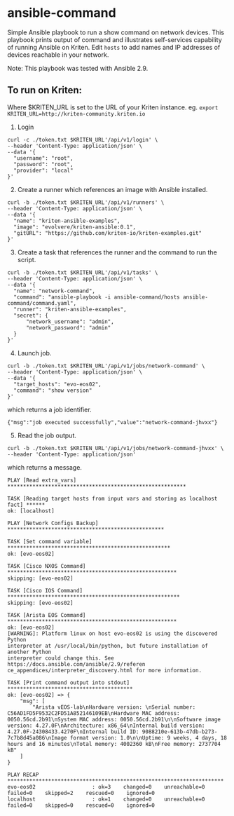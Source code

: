 # ansible-command

Simple Ansible playbook to run a show command on network devices.
This playbook prints output of command and illustrates self-services capability of running Ansible on Kriten.
Edit `hosts` to add names and IP addresses of devices reachable in your network.

Note: This playbook was tested with Ansible 2.9.

## To run on Kriten:

Where $KRITEN_URL is set to the URL of your Kriten instance.
eg. `export KRITEN_URL=http://kriten-community.kriten.io`

1. Login
```
curl -c ./token.txt $KRITEN_URL'/api/v1/login' \
--header 'Content-Type: application/json' \
--data '{
  "username": "root",
  "password": "root",
  "provider": "local"
}' 
```
2. Create a runner which references an image with Ansible installed.
```
curl -b ./token.txt $KRITEN_URL'/api/v1/runners' \
--header 'Content-Type: application/json' \
--data '{
  "name": "kriten-ansible-examples",
  "image": "evolvere/kriten-ansible:0.1",
  "gitURL": "https://github.com/kriten-io/kriten-examples.git"
}'
```
3. Create a task that references the runner and the command to run the script.
```
curl -b ./token.txt $KRITEN_URL'/api/v1/tasks' \
--header 'Content-Type: application/json' \
--data '{
  "name": "network-command",
  "command": "ansible-playbook -i ansible-command/hosts ansible-command/command.yaml",
  "runner": "kriten-ansible-examples",
  "secret": {
      "network_username": "admin",
      "network_password": "admin"
  }
}'
```
4. Launch job.
```
curl -b ./token.txt $KRITEN_URL'/api/v1/jobs/network-command' \
--header 'Content-Type: application/json' \
--data '{
  "target_hosts": "evo-eos02",
  "command": "show version"
}'
```
   which returns a job identifier.
```
{"msg":"job executed successfully","value":"network-command-jhvxx"}
```
5. Read the job output.
```
curl -b ./token.txt $KRITEN_URL'/api/v1/jobs/network-command-jhvxx' \
--header 'Content-Type: application/json'
```
   which returns a message.
```
PLAY [Read extra_vars] *********************************************************

TASK [Reading target hosts from input vars and storing as localhost fact] ******
ok: [localhost]

PLAY [Network Configs Backup] **************************************************

TASK [Set command variable] ****************************************************
ok: [evo-eos02]

TASK [Cisco NXOS Command] ******************************************************
skipping: [evo-eos02]

TASK [Cisco IOS Command] *******************************************************
skipping: [evo-eos02]

TASK [Arista EOS Command] ******************************************************
ok: [evo-eos02]
[WARNING]: Platform linux on host evo-eos02 is using the discovered Python
interpreter at /usr/local/bin/python, but future installation of another Python
interpreter could change this. See https://docs.ansible.com/ansible/2.9/referen
ce_appendices/interpreter_discovery.html for more information.

TASK [Print command output into stdout] ****************************************
ok: [evo-eos02] => {
    "msg": [
        "Arista vEOS-lab\nHardware version: \nSerial number: C56AD1FD5F9532C2FD51A852146109EB\nHardware MAC address: 0050.56cd.2b91\nSystem MAC address: 0050.56cd.2b91\n\nSoftware image version: 4.27.0F\nArchitecture: x86_64\nInternal build version: 4.27.0F-24308433.4270F\nInternal build ID: 9088210e-613b-47db-b273-7c7b8d45a086\nImage format version: 1.0\n\nUptime: 9 weeks, 4 days, 18 hours and 16 minutes\nTotal memory: 4002360 kB\nFree memory: 2737704 kB"
    ]
}

PLAY RECAP *********************************************************************
evo-eos02                  : ok=3    changed=0    unreachable=0    failed=0    skipped=2    rescued=0    ignored=0   
localhost                  : ok=1    changed=0    unreachable=0    failed=0    skipped=0    rescued=0    ignored=0     
```
